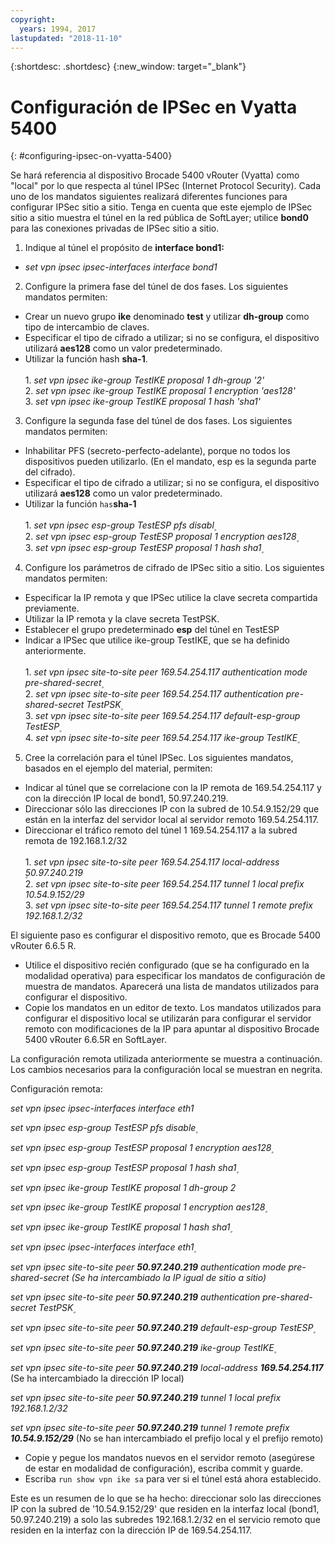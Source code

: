 ```yaml
---
copyright:
  years: 1994, 2017
lastupdated: "2018-11-10"
---
```


{:shortdesc: .shortdesc}
{:new_window: target="_blank"}

# Configuración de IPSec en Vyatta 5400
{: #configuring-ipsec-on-vyatta-5400}

Se hará referencia al dispositivo Brocade 5400 vRouter (Vyatta) como "local" por lo que respecta al túnel IPSec (Internet Protocol Security). Cada uno de los mandatos siguientes realizará diferentes funciones para configurar IPSec sitio a sitio. Tenga en cuenta que este ejemplo de IPSec sitio a sitio muestra el túnel en la red pública de SoftLayer; utilice **bond0** para las conexiones privadas de IPSec sitio a sitio.

1. Indique al túnel el propósito de **interface bond1:**

  * *set vpn ipsec ipsec-interfaces interface bond1*

2. Configure la primera fase del túnel de dos fases. Los siguientes mandatos permiten:

  * Crear un nuevo grupo **ike** denominado **test** y utilizar **dh-group** como tipo de intercambio de claves.
  * Especificar el tipo de cifrado a utilizar; si no se configura, el dispositivo utilizará **aes128** como un valor predeterminado.
  * Utilizar la función hash **sha-1**.<br/><br/>
  1\. *set vpn ipsec ike-group TestIKE proposal 1 dh-group '2'*<br/>
  2\. *set vpn ipsec ike-group TestIKE proposal 1 encryption 'aes128'*<br/>
  3\. *set vpn ipsec ike-group TestIKE proposal 1 hash 'sha1'*<br/>

3. Configure la segunda fase del túnel de dos fases. Los siguientes mandatos permiten:

  * Inhabilitar PFS (secreto-perfecto-adelante), porque no todos los dispositivos pueden utilizarlo. (En el mandato, esp es la segunda parte del cifrado).
  * Especificar el tipo de cifrado a utilizar; si no se configura, el dispositivo utilizará **aes128** como un valor predeterminado.
  * Utilizar la función `has`**sha-1**<br/><br/>
  1\. *set vpn ipsec esp-group TestESP pfs disabl۪*<br/>
  2\. *set vpn ipsec esp-group TestESP proposal 1 encryption aes128۪*<br/>
  3\. *set vpn ipsec esp-group TestESP proposal 1 hash sha1۪*<br/>

4. Configure los parámetros de cifrado de IPSec sitio a sitio. Los siguientes mandatos permiten:

  * Especificar la IP remota y que IPSec utilice la clave secreta compartida previamente.
  * Utilizar la IP remota y la clave secreta TestPSK.
  * Establecer el grupo predeterminado **esp** del túnel en TestESP
  * Indicar a IPSec que utilice ike-group TestIKE, que se ha definido anteriormente.<br/><br/>
  1\. *set vpn ipsec site-to-site peer 169.54.254.117 authentication mode pre-shared-secret۪*<br/>
  2\. *set vpn ipsec site-to-site peer 169.54.254.117 authentication pre-shared-secret TestPSK۪*<br/>
  3\. *set vpn ipsec site-to-site peer 169.54.254.117 default-esp-group TestESP۪*<br/>
  4\. *set vpn ipsec site-to-site peer 169.54.254.117 ike-group TestIKE۪*<br/>

5. Cree la correlación para el túnel IPSec. Los siguientes mandatos, basados en el ejemplo del material, permiten:

  * Indicar al túnel que se correlacione con la IP remota de 169.54.254.117 y con la dirección IP local de bond1, 50.97.240.219.
  * Direccionar sólo las direcciones IP con la subred de 10.54.9.152/29 que están en la interfaz del servidor local al servidor remoto 169.54.254.117.
  * Direccionar el tráfico remoto del túnel 1 169.54.254.117 a la subred remota de 192.168.1.2/32<br/><br/>
  1\. *set vpn ipsec site-to-site peer 169.54.254.117 local-address ۪50.97.240.219*<br/>
  2\. *set vpn ipsec site-to-site peer 169.54.254.117 tunnel 1 local prefix 10.54.9.152/29*<br/>
  3\. *set vpn ipsec site-to-site peer 169.54.254.117 tunnel 1 remote prefix 192.168.1.2/32*<br/>

El siguiente paso es configurar el dispositivo remoto, que es Brocade 5400 vRouter 6.6.5 R.

  * Utilice el dispositivo recién configurado (que se ha configurado en la modalidad operativa) para especificar los mandatos de configuración de muestra de mandatos. Aparecerá una lista de mandatos utilizados para configurar el dispositivo.
  * Copie los mandatos en un editor de texto. Los mandatos utilizados para configurar el dispositivo local se utilizarán para configurar el servidor remoto con modificaciones de la IP para apuntar al dispositivo Brocade 5400 vRouter 6.6.5R en SoftLayer.

La configuración remota utilizada anteriormente se muestra a continuación. Los cambios necesarios para la configuración local se muestran en negrita.

Configuración remota:

*set vpn ipsec ipsec-interfaces interface eth1*

*set vpn ipsec esp-group TestESP pfs disable۪*

*set vpn ipsec esp-group TestESP proposal 1 encryption aes128۪*

*set vpn ipsec esp-group TestESP proposal 1 hash sha1۪*

*set vpn ipsec ike-group TestIKE proposal 1 dh-group 2*

*set vpn ipsec ike-group TestIKE proposal 1 encryption aes128۪*

*set vpn ipsec ike-group TestIKE proposal 1 hash sha1۪*

*set vpn ipsec ipsec-interfaces interface eth1۪*

*set vpn ipsec site-to-site peer **50.97.240.219** authentication mode pre-shared-secret (Se ha intercambiado la IP igual de sitio a sitio)*

*set vpn ipsec site-to-site peer **50.97.240.219** authentication pre-shared-secret TestPSK۪*

*set vpn ipsec site-to-site peer **50.97.240.219** default-esp-group TestESP۪*

*set vpn ipsec site-to-site peer **50.97.240.219** ike-group TestIKE۪*

*set vpn ipsec site-to-site peer **50.97.240.219** local-address **169.54.254.117*** (Se ha intercambiado la dirección IP local)

*set vpn ipsec site-to-site peer **50.97.240.219** tunnel 1 local prefix 192.168.1.2/32*

*set vpn ipsec site-to-site peer **50.97.240.219** tunnel 1 remote prefix **10.54.9.152/29*** (No se han intercambiado el prefijo local y el prefijo remoto)

* Copie y pegue los mandatos nuevos en el servidor remoto (asegúrese de estar en modalidad de configuración), escriba commit y guarde.
* Escriba `run show vpn ike sa` para ver si el túnel está ahora establecido.

Este es un resumen de lo que se ha hecho: direccionar solo las direcciones IP con la subred de '10.54.9.152/29' que residen en la interfaz local (bond1, 50.97.240.219) a solo las subredes 192.168.1.2/32 en el servicio remoto que residen en la interfaz con la dirección IP de 169.54.254.117.
